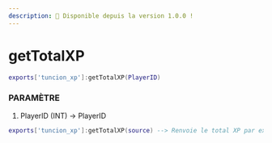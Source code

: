 ```yaml
---
description: 🔧 Disponible depuis la version 1.0.0 !
---
```


# getTotalXP

```lua title="Syntaxe d'exportation"
exports['tuncion_xp']:getTotalXP(PlayerID)
```

### PARAMÈTRE

1. PlayerID <span className="color-blue">(INT)</span> <span className="color-orange">-> PlayerID</span>

```lua
exports['tuncion_xp']:getTotalXP(source) --> Renvoie le total XP par exemple 450XP
```